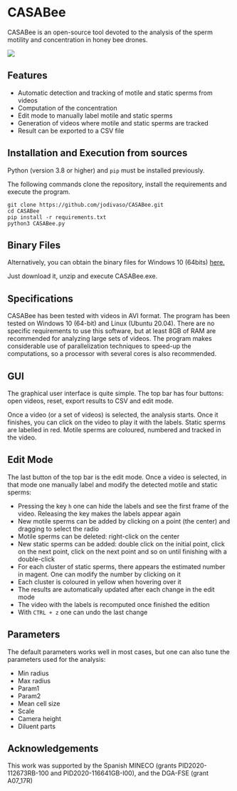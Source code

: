 # CASABee

CASABee is an open-source tool devoted to the analysis of the sperm motility and concentration in honey bee drones.

![](https://raw.githubusercontent.com/jodivaso/CASABee/master/readme_video.gif)

## Features

- Automatic detection and tracking of motile and static sperms from videos
- Computation of the concentration
- Edit mode to manually label motile and static sperms
- Generation of videos where motile and static sperms are tracked
- Result can be exported to a CSV file

## Installation and Execution from sources

Python (version 3.8 or higher) and ```pip``` must be installed previously.

The following commands clone the repository, install the requirements and execute the program.

```
git clone https://github.com/jodivaso/CASABee.git
cd CASABee
pip install -r requirements.txt
python3 CASABee.py
```

## Binary Files

Alternatively, you can obtain the binary files for Windows 10 (64bits) [here.](https://unirioja-my.sharepoint.com/:u:/g/personal/jodivaso_unirioja_es/EdFpy_dr4IRFlGWBS0pqf8MBLh2VQgvI_NmmbvA-2p11ow?e=zAnGkF)

Just download it, unzip and execute CASABee.exe.

## Specifications

CASABee has been tested with videos in AVI format. The program has been tested on Windows 10 (64-bit) and Linux (Ubuntu 20.04). 
There are no specific requirements to use this software, but at least 8GB of RAM are recommended for analyzing large sets of videos. The program makes considerable use of parallelization techniques to speed-up the computations, so a processor with several cores is also recommended.

## GUI

The graphical user interface is quite simple. The top bar has four buttons: open videos, reset, export results to CSV and edit mode.

Once a video (or a set of videos) is selected, the analysis starts. Once it finishes, you can click on the video to play it with
the labels. Static sperms are labelled in red. Motile sperms are coloured, numbered and tracked in the video.

## Edit Mode

The last button of the top bar is the edit mode. Once a video is selected, in that mode one manually label and modify the detected motile and static sperms:

- Pressing the key ```h``` one can hide the labels and see the first frame of the video. Releasing the key makes the labels appear again
- New motile sperms can be added by clicking on a point (the center) and dragging to select the radio
- Motile sperms can be deleted: right-click on the center
- New static sperms can be added: double click on the initial point, click on the next point, click on the next point and so on until finishing with a double-click
- For each cluster of static sperms, there appears the estimated number in magent. One can modify the number by clicking on it
- Each cluster is coloured in yellow when hovering over it
- The results are automatically updated after each change in the edit mode
- The video with the labels is recomputed once finished the edition
- With ```CTRL + z``` one can undo the last change


## Parameters

The default parameters works well in most cases, but one can also tune the parameters used for the analysis:

- Min radius
- Max radius
- Param1
- Param2
- Mean cell size
- Scale
- Camera height
- Diluent parts

## Acknowledgements

This work was supported by the Spanish MINECO (grants PID2020-112673RB-100 and PID2020-116641GB-I00), and the DGA-FSE (grant A07_17R)
